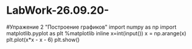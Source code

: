 # LabWork-26.09.20-
#Упражение 2 "Построение графиков"
import numpy as np
import matplotlib.pyplot as plt
%matplotlib inline
x=int(input())
x = np.arange(x)
plt.plot(x*x - x - 6)
plt.show()
